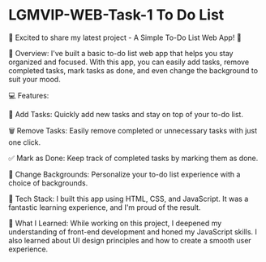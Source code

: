 # LGMVIP-WEB-Task-1 To Do List

🚀 Excited to share my latest project - A Simple To-Do List Web App! 🚀

📝 Overview:
I've built a basic to-do list web app that helps you stay organized and focused. With this app, you can easily add tasks, remove completed tasks, mark tasks as done, and even change the background to suit your mood.

💻 Features:

📌 Add Tasks: Quickly add new tasks and stay on top of your to-do list.

🗑️ Remove Tasks: Easily remove completed or unnecessary tasks with just one click.

✅ Mark as Done: Keep track of completed tasks by marking them as done.

🎨 Change Backgrounds: Personalize your to-do list experience with a choice of backgrounds.

🔧 Tech Stack:
I built this app using HTML, CSS, and JavaScript. It was a fantastic learning experience, and I'm proud of the result.

🚀 What I Learned:
While working on this project, I deepened my understanding of front-end development and honed my JavaScript skills. I also learned about UI design principles and how to create a smooth user experience.


